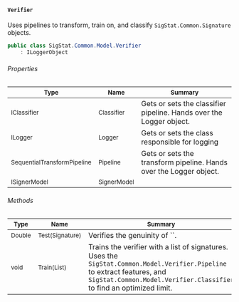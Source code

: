 #### `Verifier`

Uses pipelines to transform, train on, and classify `SigStat.Common.Signature` objects.
```csharp
public class SigStat.Common.Model.Verifier
    : ILoggerObject

```

###### Properties

| <sub>Type</sub> | <sub>Name</sub> | <sub>Summary</sub> | 
| ---- | ---- | ---- | 
| <sub>IClassifier</sub> | <sub>Classifier</sub> | Gets or sets the classifier pipeline. Hands over the Logger object. | 
| <sub>ILogger</sub> | <sub>Logger</sub> | Gets or sets the class responsible for logging | 
| <sub>SequentialTransformPipeline</sub> | <sub>Pipeline</sub> | Gets or sets the transform pipeline. Hands over the Logger object. | 
| <sub>ISignerModel</sub> | <sub>SignerModel</sub> |  | 


###### Methods

| <sub>Type</sub> | <sub>Name</sub> | <sub>Summary</sub> | 
| ---- | ---- | ---- | 
| <sub>Double</sub> | <sub>Test(Signature)</sub> | Verifies the genuinity of ``. | 
| <sub>void</sub> | <sub>Train(List<Signature>)</sub> | Trains the verifier with a list of signatures. Uses the `SigStat.Common.Model.Verifier.Pipeline` to extract features,  and `SigStat.Common.Model.Verifier.Classifier` to find an optimized limit. | 


